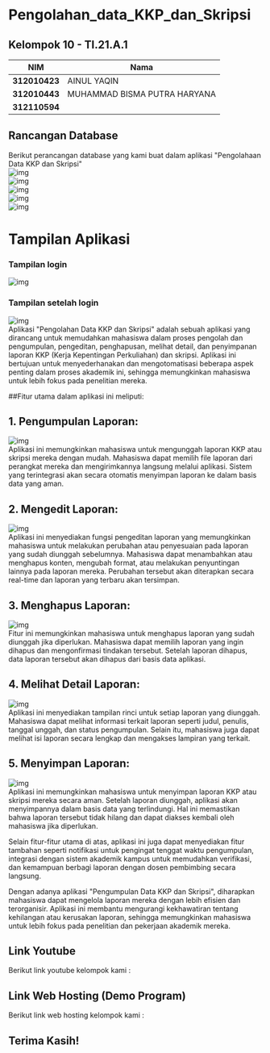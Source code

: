 # Pengolahan_data_KKP_dan_Skripsi

## Kelompok 10 - TI.21.A.1

| NIM             | Nama                         |
| --------------- | ---------------------------- |
| **312010423**   | AINUL YAQIN                  |
| **312010443**   | MUHAMMAD BISMA PUTRA HARYANA |
| **312110594**   |                              |

## Rancangan Database
Berikut perancangan database yang kami buat dalam aplikasi "Pengolahaan Data KKP dan Skripsi" <br>
![img](img/db1.png) <br>
![img](img/db2.png) <br>
![img](img/db3.png) <br> 
![img](img/db4.png) <br>
![img](img/db5.png) <br>
 
# Tampilan Aplikasi <br>
### Tampilan login <br>
![img](img/login.png) <br>
### Tampilan setelah login <br>
![img](img/login.png) <br>
Aplikasi "Pengolahan Data KKP dan Skripsi" adalah sebuah aplikasi yang dirancang untuk memudahkan mahasiswa dalam proses pengolah dan pengumpulan, pengeditan, penghapusan, melihat detail, dan penyimpanan laporan KKP (Kerja Kepentingan Perkuliahan) dan skripsi. Aplikasi ini bertujuan untuk menyederhanakan dan mengotomatisasi beberapa aspek penting dalam proses akademik ini, sehingga memungkinkan mahasiswa untuk lebih fokus pada penelitian mereka.<br>

##Fitur utama dalam aplikasi ini meliputi: <br>

## 1. Pengumpulan Laporan:<br>
![img](img/submit.png)<br>
Aplikasi ini memungkinkan mahasiswa untuk mengunggah laporan KKP atau skripsi mereka dengan mudah. Mahasiswa dapat memilih file laporan dari perangkat mereka dan mengirimkannya langsung melalui aplikasi. Sistem yang terintegrasi akan secara otomatis menyimpan laporan ke dalam basis data yang aman.<br>

## 2. Mengedit Laporan:<br>
![img](img/edit.png)<br>
Aplikasi ini menyediakan fungsi pengeditan laporan yang memungkinkan mahasiswa untuk melakukan perubahan atau penyesuaian pada laporan yang sudah diunggah sebelumnya. Mahasiswa dapat menambahkan atau menghapus konten, mengubah format, atau melakukan penyuntingan lainnya pada laporan mereka. Perubahan tersebut akan diterapkan secara real-time dan laporan yang terbaru akan tersimpan.<br>

## 3. Menghapus Laporan:<br>
![img](img/hapus.png)<br>
Fitur ini memungkinkan mahasiswa untuk menghapus laporan yang sudah diunggah jika diperlukan. Mahasiswa dapat memilih laporan yang ingin dihapus dan mengonfirmasi tindakan tersebut. Setelah laporan dihapus, data laporan tersebut akan dihapus dari basis data aplikasi.<br>

## 4. Melihat Detail Laporan:<br>
![img](img/detail.png)<br>
Aplikasi ini menyediakan tampilan rinci untuk setiap laporan yang diunggah. Mahasiswa dapat melihat informasi terkait laporan seperti judul, penulis, tanggal unggah, dan status pengumpulan. Selain itu, mahasiswa juga dapat melihat isi laporan secara lengkap dan mengakses lampiran yang terkait.<br>

## 5. Menyimpan Laporan:<br>
![img](img/menyimpan.png)<br>
Aplikasi ini memungkinkan mahasiswa untuk menyimpan laporan KKP atau skripsi mereka secara aman. Setelah laporan diunggah, aplikasi akan menyimpannya dalam basis data yang terlindungi. Hal ini memastikan bahwa laporan tersebut tidak hilang dan dapat diakses kembali oleh mahasiswa jika diperlukan.<br>

Selain fitur-fitur utama di atas, aplikasi ini juga dapat menyediakan fitur tambahan seperti notifikasi untuk pengingat tenggat waktu pengumpulan, integrasi dengan sistem akademik kampus untuk memudahkan verifikasi, dan kemampuan berbagi laporan dengan dosen pembimbing secara langsung.<br>

Dengan adanya aplikasi "Pengumpulan Data KKP dan Skripsi", diharapkan mahasiswa dapat mengelola laporan mereka dengan lebih efisien dan terorganisir. Aplikasi ini membantu mengurangi kekhawatiran tentang kehilangan atau kerusakan laporan, sehingga memungkinkan mahasiswa untuk lebih fokus pada penelitian dan pekerjaan akademik mereka.<br>

## Link Youtube<br>

Berikut link youtube kelompok kami :<br> 

## Link Web Hosting (Demo Program)<br>

Berikut link web hosting kelompok kami : <br>


## Terima Kasih!

